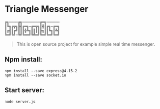 # Triangle Messenger

```
╔╗────╔╗────────╔═╗──────
║╚╗╔╦╗╠╣╔═╗─╔═╦╗║╬║╔╗─╔═╗
║╔╣║╔╝║║║╬╚╗║║║║╠╗║║╚╗║╩╣
╚═╝╚╝─╚╝╚══╝╚╩═╝╚═╝╚═╝╚═╝
```

> This is open source project for example simple real time messenger.

## Npm install:
```
npm install --save express@4.15.2
npm install --save socket.io
```

## Start server:
```
node server.js
```
